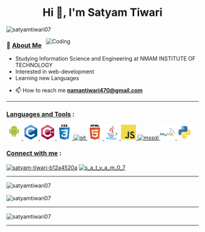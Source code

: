 <h1 align="center">Hi 👋, I'm Satyam Tiwari</h1>
<p align="left"> <img src="https://komarev.com/ghpvc/?username=satyamtiwari07&label=Profile%20views&color=0e75b6&style=flat" alt="satyamtiwari07" /> </p>

<img align="right" alt="Coding" width="400" src="https://miro.medium.com/max/1360/0*7Q3yvSIv_t0ioJ-Z.gif">

<h3 align="left">🚀 <u>About Me</u> </h3>
<ul>
    <li>Studying Information Science and Engineering at NMAM INSTITUTE OF TECHNOLOGY</li>
    <li>Interested in web-development</li>
    <li>Learning new Languages </li>
</ul>

- 📫 How to reach me **namantiwari470@gmail.com**
<hr>

<h3 align="left"><u>Languages and Tools</u> :</h3>
<p align="left"> <a href="https://developer.android.com" target="_blank" rel="noreferrer"> <img src="https://raw.githubusercontent.com/devicons/devicon/master/icons/android/android-original-wordmark.svg" alt="android" width="40" height="40"/> </a> <a href="https://www.cprogramming.com/" target="_blank" rel="noreferrer"> <img src="https://raw.githubusercontent.com/devicons/devicon/master/icons/c/c-original.svg" alt="c" width="40" height="40"/> </a> <a href="https://www.w3schools.com/cpp/" target="_blank" rel="noreferrer"> <img src="https://raw.githubusercontent.com/devicons/devicon/master/icons/cplusplus/cplusplus-original.svg" alt="cplusplus" width="40" height="40"/> </a> <a href="https://www.w3schools.com/css/" target="_blank" rel="noreferrer"> <img src="https://raw.githubusercontent.com/devicons/devicon/master/icons/css3/css3-original-wordmark.svg" alt="css3" width="40" height="40"/> </a> <a href="https://git-scm.com/" target="_blank" rel="noreferrer"> <img src="https://www.vectorlogo.zone/logos/git-scm/git-scm-icon.svg" alt="git" width="40" height="40"/> </a> <a href="https://www.w3.org/html/" target="_blank" rel="noreferrer"> <img src="https://raw.githubusercontent.com/devicons/devicon/master/icons/html5/html5-original-wordmark.svg" alt="html5" width="40" height="40"/> </a> <a href="https://www.java.com" target="_blank" rel="noreferrer"> <img src="https://raw.githubusercontent.com/devicons/devicon/master/icons/java/java-original.svg" alt="java" width="40" height="40"/> </a> <a href="https://developer.mozilla.org/en-US/docs/Web/JavaScript" target="_blank" rel="noreferrer"> <img src="https://raw.githubusercontent.com/devicons/devicon/master/icons/javascript/javascript-original.svg" alt="javascript" width="40" height="40"/> </a> <a href="https://www.microsoft.com/en-us/sql-server" target="_blank" rel="noreferrer"> <img src="https://www.svgrepo.com/show/303229/microsoft-sql-server-logo.svg" alt="mssql" width="40" height="40"/> </a> <a href="https://www.mysql.com/" target="_blank" rel="noreferrer"> <img src="https://raw.githubusercontent.com/devicons/devicon/master/icons/mysql/mysql-original-wordmark.svg" alt="mysql" width="40" height="40"/> </a> <a href="https://www.python.org" target="_blank" rel="noreferrer"> <img src="https://raw.githubusercontent.com/devicons/devicon/master/icons/python/python-original.svg" alt="python" width="40" height="40"/> </a> </p>


<h3 align="left"><u>Connect with me</u> :</h3>
<p align="left">
<a href="https://linkedin.com/in/satyam-tiwari-b12a4520a" target="blank"><img align="center" src="https://raw.githubusercontent.com/rahuldkjain/github-profile-readme-generator/master/src/images/icons/Social/linked-in-alt.svg" alt="satyam-tiwari-b12a4520a" height="30" width="40" /></a>
<a href="https://instagram.com/s_a_t_y_a_m_0_7" target="blank"><img align="center" src="https://raw.githubusercontent.com/rahuldkjain/github-profile-readme-generator/master/src/images/icons/Social/instagram.svg" alt="s_a_t_y_a_m_0_7" height="30" width="40" /></a>
</p>

<hr>

<p><img align="center" src="https://github-readme-stats.vercel.app/api/top-langs?username=satyamtiwari07&show_icons=true&locale=en&layout=compact" alt="satyamtiwari07" /></p>

<p><img align="center" src="https://github-readme-stats.vercel.app/api?username=satyamtiwari07&show_icons=true&locale=en" alt="satyamtiwari07" /></p>

<hr>
<p><img align="center" src="https://github-readme-streak-stats.herokuapp.com/?user=satyamtiwari07&" alt="satyamtiwari07" /></p>

<hr>
